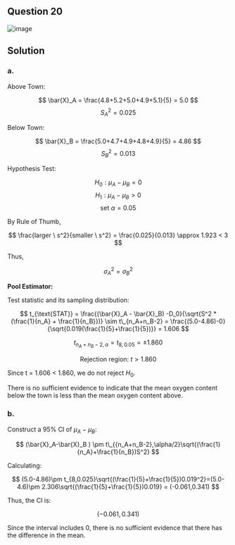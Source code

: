 ## Question 20

![image](https://github.com/user-attachments/assets/9e1ed4f1-a629-44eb-99c6-e12677734749)

## Solution

### a.

Above Town:

$$
\bar{X}_A = \frac{4.8+5.2+5.0+4.9+5.1}{5} = 5.0
$$
$$
{S_A}^2=0.025
$$

Below Town: 

$$
\bar{X}_B = \frac{5.0+4.7+4.9+4.8+4.9}{5} = 4.86
$$
$$
{S_B}^2=0.013
$$

Hypothesis Test:

$$
H_0: \mu_A-\mu_B = 0
$$
$$
H_1:\mu_A - \mu_B >0
$$
$$
\text{set } \alpha = 0.05
$$

By Rule of Thumb, 

$$
\frac{larger \ s^2}{smaller \ s^2} = \frac{0.025}{0.013} \approx 1.923 < 3
$$

Thus,

$$
{\sigma_A}^2 = {\sigma_B}^2
$$

**Pool Estimator:**

Test statistic and its sampling distribution:

$$
t_{\text{STAT}} = \frac{(\bar{X}_A - \bar{X}_B) -D_0}{\sqrt{S^2 * (\frac{1}{n_A} + \frac{1}{n_B}})} \sim t\_{n_A+n_B-2} = \frac{(5.0-4.86)-0}{\sqrt{0.019(\frac{1}{5}+\frac{1}{5})}} = 1.606
$$

$$
t_{{n_A+n_B-2},\alpha} = t_{8,0.05} = \pm 1.860
$$

$$
\text{Rejection region: } t > 1.860
$$

Since t = 1.606 < 1.860, we do not reject $H_0$.

There is no sufficient evidence to indicate that the mean oxygen content below the town is less than the mean oxygen content above.

### b.
Construct a 95% CI of $\mu_A -\mu_B$:

$$
(\bar{X}_A-\bar{X}_B ) \pm t\_{{n_A+n_B-2},\alpha/2}\sqrt{(\frac{1}{n_A}+\frac{1}{n_B})S^2}
$$

Calculating:

$$
(5.0-4.86)\pm t_{8,0.025}\sqrt{(\frac{1}{5}+\frac{1}{5})0.019^2}=(5.0-4.6)\pm 2.306\sqrt{(\frac{1}{5}+\frac{1}{5})0.019} = (-0.061,0.341)
$$

Thus, the CI is:

$$
(-0.061,0.341)
$$

Since the interval includes 0, there is no sufficient evidence that there has the difference in the mean.
